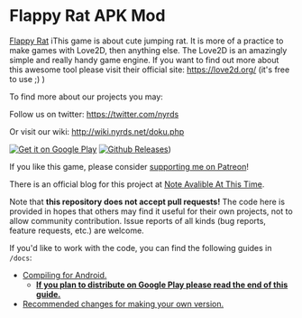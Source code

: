 # Flappy Rat APK Mod

[Flappy Rat]([https://shatteredpixel.com/shatteredpd/](https://play.google.com/store/apps/details?id=com.nyrds.jumpyrat)) iThis game is about cute jumping rat. It is more of a practice to make games with Love2D, then anything else. The Love2D is an amazingly simple and really handy game engine. If you want to find out more about this awesome tool please visit their official site: https://love2d.org/ (it's free to use ;) )

To find more about our projects you may:

Follow us on twitter:
https://twitter.com/nyrds

Or visit our wiki:
http://wiki.nyrds.net/doku.php

[![Get it on Google Play](https://camo.githubusercontent.com/ef03c4f5baa39b9194a4f715aa85e0b917d77dcff51e27206ca3681b1d43894c/68747470733a2f2f736861747465726564706978656c2e636f6d2f6173736574732f696d616765732f6261646765732f67706c61792e706e67)](https://play.google.com/store/apps/details?id=com.nyrds.jumpyrat)
[![Github Releases](https://shatteredpixel.com/assets/images/badges/github.png)](https://github.com/MarshMeadow/flappy-rat-mod/releases))

If you like this game, please consider [supporting me on Patreon]()!

There is an official blog for this project at [Note Avalible At This Time]().

Note that **this repository does not accept pull requests!** The code here is provided in hopes that others may find it useful for their own projects, not to allow community contribution. Issue reports of all kinds (bug reports, feature requests, etc.) are welcome.

If you'd like to work with the code, you can find the following guides in `/docs`:
- [Compiling for Android.]()
    - **[If you plan to distribute on Google Play please read the end of this guide.]()**
- [Recommended changes for making your own version.]()
